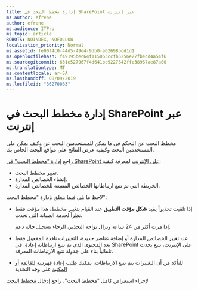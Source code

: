 ```yaml
---
title: إدارة مخطط البحث في SharePoint عبر إنترنت
ms.author: efrene
author: efrene
ms.audience: ITPro
ms.topic: article
ROBOTS: NOINDEX, NOFOLLOW
localization_priority: Normal
ms.assetid: fe00f4c0-44d5-49d4-9db0-a62698bcd1d1
ms.openlocfilehash: f49195bec64f115063ccfb5256e27fbecd4a54f6
ms.sourcegitcommit: 631e527967f4d641bc9227642ffe38967ae87a00
ms.translationtype: MT
ms.contentlocale: ar-SA
ms.lasthandoff: 08/09/2019
ms.locfileid: "36270083"
---
```

# <a name="manage-search-schema-in-sharepoint-online"></a>إدارة مخطط البحث في SharePoint عبر إنترنت

مخطط البحث عن التحكم في ما يمكن للمستخدمين البحث عن وكيف يمكن على المستخدمين البحث وكيفية عرض النتائج على مواقع البحث الخاص بك. 

راجع [إدارة "مخطط البحث" في SharePoint على الإنترنت](https://docs.microsoft.com/sharepoint/manage-search-schema) لمعرفة كيفية: 
- تغيير مخطط البحث.
- إنشاء الخصائص المدارة.
- الخريطة التي تم تتبع ارتباطاتها الخصائص المتتبعة للخصائص المدارة.

لاحظ ما يلي فيما يتعلق بإدارة "مخطط البحث":

- إذا تلقيت تحذيراً يفيد **شكل مؤقت التطبيق** عند القيام بتغيير مخطط، هذا مؤقت فقط نظراً لخدمة الصيانة التي تحدث. 

    إذا مرت أكثر من 24 ساعة وتزال تواجه التحذير، الرجاء تسجيل حالة دعم.
- عند تغيير الخصائص المدارة أو إضافة عناصر جديدة، التغييرات نافذة المفعول فقط بعد المحتوى الذي تم تتبع ارتباطاته إعادة. في SharePoint على الإنترنت، تتبع يحدث تلقائياً بناء على جدولة تتبع الارتباطات المعرفة.
- للتأكد من أن التغييرات يتم تتبع الارتباطات، يمكنك [طلب إعادة فهرسة للقائمة أو المكتبة](https://docs.microsoft.com/sharepoint/manage-search-schema#request-re-indexing-of-a-document-library-or-list) على وجه التحديد 

لإجراء استعراض كامل "مخطط البحث"، راجع [إدخال مخطط البحث](https://blogs.technet.microsoft.com/tothesharepoint/2012/11/25/introducing-search-schema-for-sharepoint-2013/) 



